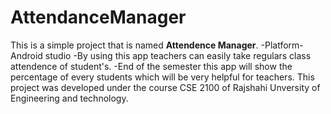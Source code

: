 # AttendanceManager
This is a simple project that is named **Attendence Manager**.
-Platform-Android studio
-By using this app teachers can easily take regulars class attendence of student's.
-End of the semester this app will show the percentage of every students which will be very helpful for teachers.
This project was developed under the course CSE 2100 of Rajshahi Unversity of Engineering and technology.
